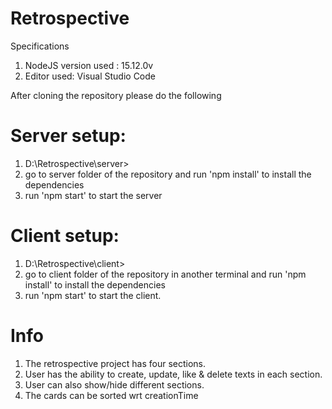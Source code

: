 # Retrospective

Specifications
1. NodeJS version used : 15.12.0v
2. Editor used: Visual Studio Code

After cloning the repository please do the following
  # Server setup:
  1. D:\Retrospective\server>
  2.  go to server folder of the repository and run 'npm install' to install the dependencies
  3.  run 'npm start' to start the server
 # Client setup:
  1. D:\Retrospective\client>
  2. go to client folder of the repository in another terminal and run 'npm install' to install the dependencies
  3. run 'npm start' to start the client.
  
  # Info
  1. The retrospective project has four sections.
  2. User has the ability to create, update, like & delete texts in each section.
  3. User can also show/hide different sections.
  4. The cards can be sorted wrt creationTime
  
  
 
  
